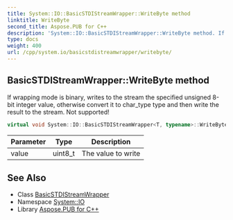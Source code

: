 ```yaml
---
title: System::IO::BasicSTDIStreamWrapper::WriteByte method
linktitle: WriteByte
second_title: Aspose.PUB for C++
description: 'System::IO::BasicSTDIStreamWrapper::WriteByte method. If wrapping mode is binary, writes to the stream the specified unsigned 8-bit integer value, otherwise convert it to char_type type and then write the result to the stream. Not supported! in C++.'
type: docs
weight: 400
url: /cpp/system.io/basicstdistreamwrapper/writebyte/
---
```

## BasicSTDIStreamWrapper::WriteByte method


If wrapping mode is binary, writes to the stream the specified unsigned 8-bit integer value, otherwise convert it to char_type type and then write the result to the stream. Not supported!

```cpp
virtual void System::IO::BasicSTDIStreamWrapper<T, typename>::WriteByte(uint8_t value) override
```


| Parameter | Type | Description |
| --- | --- | --- |
| value | uint8_t | The value to write |

## See Also

* Class [BasicSTDIStreamWrapper](../)
* Namespace [System::IO](../../)
* Library [Aspose.PUB for C++](../../../)
